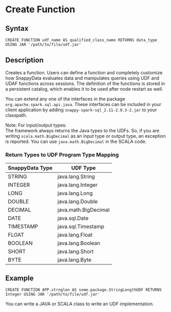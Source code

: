 # Create Function

## Syntax

```
CREATE FUNCTION udf_name AS qualified_class_name RETURNS data_type USING JAR '/path/to/file/udf.jar'
```

## Description

Creates a function. Users can define a function and completely customize how SnappyData evaluates data and manipulates queries using UDF and UDAF functions across sessions. The definition of the functions is stored in a persistent catalog, which enables it to be used after node restart as well.

You can extend any one of the interfaces in the package `org.apache.spark.sql.api.java`. These interfaces can be included in your client application by adding `snappy-spark-sql_2.11-2.0.3-2.jar` to your classpath.


<note>Note: For input/output types: 
</br>The framework always returns the Java types to the UDFs. So, if you are writing `scala.math.BigDecimal` as an input type or output type, an exception is reported. You can use `java.math.BigDecimal` in the SCALA code. </note>


### Return Types to UDF Program Type Mapping

| SnappyData Type | UDF Type |
| --- | --- |
|STRING|java.lang.String|
|INTEGER|java.lang.Integer|
|LONG|java.lang.Long|
|DOUBLE|java.lang.Double|
|DECIMAL|java.math.BigDecimal|
|DATE|java.sql.Date|
|TIMESTAMP|java.sql.Timestamp|
|FLOAT|java.lang.Float|
|BOOLEAN|java.lang.Boolean|
|SHORT|java.lang.Short|
|BYTE|java.lang.Byte|


## Example
```
CREATE FUNCTION APP.strnglen AS some.package.StringLengthUDF RETURNS Integer USING JAR '/path/to/file/udf.jar'
```

You can write a JAVA or SCALA class to write an UDF implementation. 
